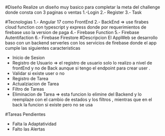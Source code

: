 #Diseño
Realize un diseño muy basico para completar la meta del challenge
donde consta con 3 paginas o ventas 
1.-Login
2.- Register
3.- Task

#Tecnologias 
1.- Angular 17 como FrontEnd
2.- BackEnd => use firabes cloud function con typescript y express donde por requerimientos de firebase uso la version de paga 
4.- Firebase Function
5.- Firebase Autentifaction
6.- Firebase Firestore
#Descripcion
El AppWeb se desarrollo baso con un backend serverles con los servicios de firebase donde el app cumple las siguientes caracteristicas 

* Inicio de Sesion
* Registro de Usuario => el registro de usuario solo lo realizo a nivel de frontEnd y no de Back aunque si tengo el endpoint para crear user .
* Validar si existe user o no
* Registro de Tarea 
* Actualziacion de Tarea
* Filtro de Tareas 
* Eliminacion de Tarea  => esta funcion lo elimine del Backend y lo reemplaze con el cambio de estados y los filtros , mientras que en el back la funcion si existe pero no se usa


#Tareas Pendientes 
* Falta la Adaptatividad
* Falto las Alertas
